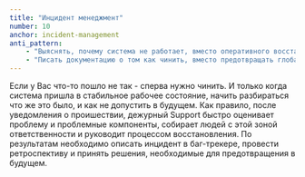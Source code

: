 ```yaml
---
title: "Инцидент менеджмент"
number: 10
anchor: incident-management
anti_pattern:
    - "Выяснять, почему система не работает, вместо оперативного восстановления"
    - "Писать документацию о том как чинить, вместо предотвращать глобально"
---
```


Если у Вас что-то пошло не так - сперва нужно чинить. И только когда система пришла в стабильное рабочее состояние, 
начить разбираться что же это было, и как не допустить в будущем. Как правило, после уведомления о проишествии, 
дежурный Support быстро оценивает проблему и проблемные компоненты, собирает людей с этой зоной ответственности и 
руководит процессом восстановления. По результатам необходимо описать инцидент в баг-трекере, провести ретроспективу 
и принять решения, необходимые для предотвращения в будущем.